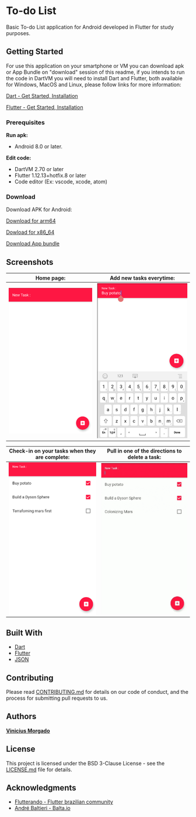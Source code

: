 # To-do List

Basic To-do List application for Android developed in Flutter for study purposes.

## Getting Started

For use this application on your smartphone or VM you can download apk or App Bundle on "download" session of this readme, if you intends to run the code in DartVM you will need to install Dart and Flutter, both available for Windows, MacOS and Linux, please follow links for more information:

[Dart - Get Started, Installation](https://dart.dev/get-dart)

[Flutter - Get Started, Installation](https://flutter.dev/docs/get-started/install)

### Prerequisites

**Run apk:**
* Android 8.0 or later.

**Edit code:**
* DartVM 2.70 or later
* Flutter 1.12.13+hotfix.8 or later
* Code editor (Ex: vscode, xcode, atom)

### Download

Download APK for Android:

[Download for arm64](https://drive.google.com/u/0/uc?id=17BrxCSY6pDrPfvBJlOpry0teYpz33gkd&export=download)

[Dowload for x86_64](https://drive.google.com/u/0/uc?id=1HE7QrO9ZfDT5E-YJznQERSbmP6q3DahM&export=download)

[Download App bundle](https://drive.google.com/file/d/1e-1w30u4bSFMC19YttGWHCVi9QXrD3DX/view)

## Screenshots
Home page: | Add new tasks everytime:
:-------------------------:|:-------------------------:
![](https://github.com/viniciusmorgado/todolist/blob/master/lib/resources/img/interface/begin.png) | ![](https://github.com/viniciusmorgado/todolist/blob/master/lib/resources/img/interface/new_task.png)

Check-in on your tasks when they are complete: | Pull in one of the directions to delete a task:
:-------------------------:|:-------------------------:
![](https://github.com/viniciusmorgado/todolist/blob/master/lib/resources/img/interface/check_tasks.png) | ![](https://github.com/viniciusmorgado/todolist/blob/master/lib/resources/img/interface/ezgif.com-resize.gif)

## Built With

* [Dart](https://dart.dev/)
* [Flutter](https://flutter.dev/)
* [JSON](https://www.json.org/json-en.html)

## Contributing

Please read [CONTRIBUTING.md](https://github.com/viniciusmorgado/todolist/blob/master/CONTRIBUTING.md) for details on our code of conduct, and the process for submitting pull requests to us.

## Authors

[**Vinicius Morgado**](https://github.com/viniciusmorgado)

## License

This project is licensed under the BSD 3-Clause License - see the [LICENSE.md](LICENSE.md) file for details.

## Acknowledgments

* [Flutterando - Flutter brazilian community](https://flutterando.com.br/)
* [André Baltieri - Balta.io](https://balta.io/)
